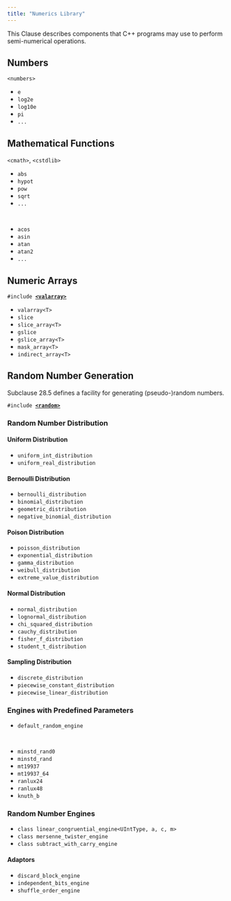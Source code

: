 ```yaml
---
title: "Numerics Library"
---
```


This Clause describes components that C++ programs may use to perform
semi-numerical operations.

## Numbers

`<numbers>`

- `e`
- `log2e`
- `log10e`
- `pi`
- `...`

## Mathematical Functions

`<cmath>`, `<cstdlib>`

- `abs`
- `hypot`
- `pow`
- `sqrt`
- `...`

` `

- `acos`
- `asin`
- `atan`
- `atan2`
- `...`

## Numeric Arrays

`#include `[**`<valarray>`**]()

- `valarray<T>`
- `slice`
- `slice_array<T>`
- `gslice`
- `gslice_array<T>`
- `mask_array<T>`
- `indirect_array<T>`

## Random Number Generation

Subclause 28.5 defines a facility for generating (pseudo-)random numbers.

`#include `[**`<random>`**]()

### Random Number Distribution

#### Uniform Distribution

- `uniform_int_distribution`
- `uniform_real_distribution`

#### Bernoulli Distribution

- `bernoulli_distribution`
- `binomial_distribution`
- `geometric_distribution`
- `negative_binomial_distribution`

#### Poison Distribution

- `poisson_distribution`
- `exponential_distribution`
- `gamma_distribution`
- `weibull_distribution`
- `extreme_value_distribution`

#### Normal Distribution

- `normal_distribution`
- `lognormal_distribution`
- `chi_squared_distribution`
- `cauchy_distribution`
- `fisher_f_distribution`
- `student_t_distribution`

#### Sampling Distribution

- `discrete_distribution`
- `piecewise_constant_distribution`
- `piecewise_linear_distribution`

### Engines with Predefined Parameters

- `default_random_engine`

` `

- `minstd_rand0`
- `minstd_rand`
- `mt19937`
- `mt19937_64`
- `ranlux24`
- `ranlux48`
- `knuth_b`

### Random Number Engines

- `class linear_congruential_engine<UIntType, a, c, m>`
- `class mersenne_twister_engine`
- `class subtract_with_carry_engine`

#### Adaptors

- `discard_block_engine`
- `independent_bits_engine`
- `shuffle_order_engine`
